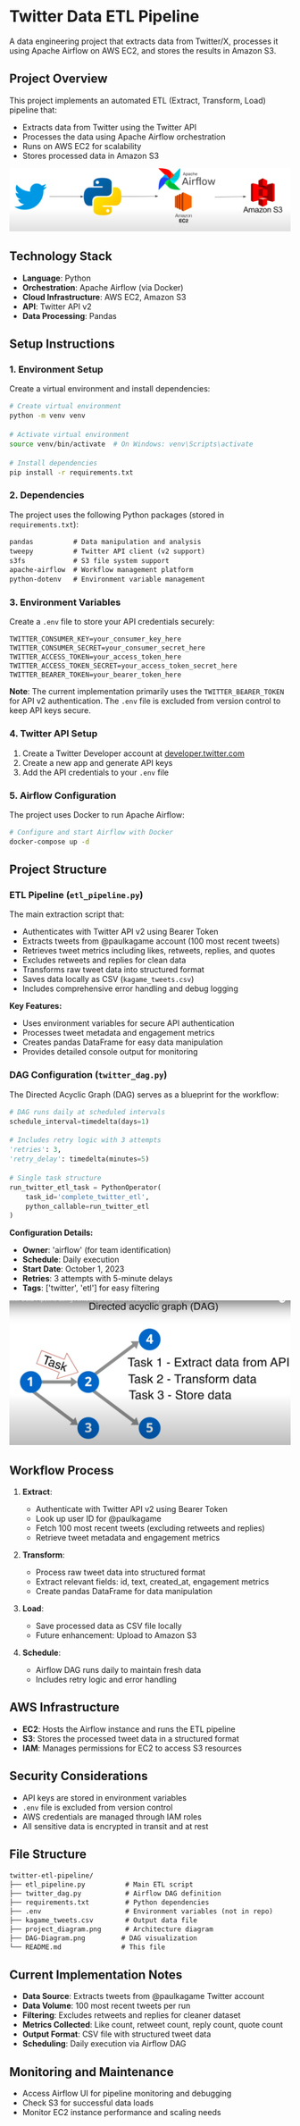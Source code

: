 # Twitter Data ETL Pipeline

A data engineering project that extracts data from Twitter/X, processes it using Apache Airflow on AWS EC2, and stores the results in Amazon S3.

## Project Overview

This project implements an automated ETL (Extract, Transform, Load) pipeline that:
- Extracts data from Twitter using the Twitter API
- Processes the data using Apache Airflow orchestration
- Runs on AWS EC2 for scalability
- Stores processed data in Amazon S3

![Project Architecture](process-diagram.png)

## Technology Stack

- **Language**: Python
- **Orchestration**: Apache Airflow (via Docker)
- **Cloud Infrastructure**: AWS EC2, Amazon S3
- **API**: Twitter API v2
- **Data Processing**: Pandas

## Setup Instructions

### 1. Environment Setup

Create a virtual environment and install dependencies:

```bash
# Create virtual environment
python -m venv venv

# Activate virtual environment
source venv/bin/activate  # On Windows: venv\Scripts\activate

# Install dependencies
pip install -r requirements.txt
```

### 2. Dependencies

The project uses the following Python packages (stored in `requirements.txt`):

```txt
pandas          # Data manipulation and analysis
tweepy          # Twitter API client (v2 support)
s3fs            # S3 file system support
apache-airflow  # Workflow management platform
python-dotenv   # Environment variable management
```

### 3. Environment Variables

Create a `.env` file to store your API credentials securely:

```env
TWITTER_CONSUMER_KEY=your_consumer_key_here
TWITTER_CONSUMER_SECRET=your_consumer_secret_here
TWITTER_ACCESS_TOKEN=your_access_token_here
TWITTER_ACCESS_TOKEN_SECRET=your_access_token_secret_here
TWITTER_BEARER_TOKEN=your_bearer_token_here
```

**Note**: The current implementation primarily uses the `TWITTER_BEARER_TOKEN` for API v2 authentication. The `.env` file is excluded from version control to keep API keys secure.

### 4. Twitter API Setup

1. Create a Twitter Developer account at [developer.twitter.com](https://developer.twitter.com)
2. Create a new app and generate API keys
3. Add the API credentials to your `.env` file

### 5. Airflow Configuration

The project uses Docker to run Apache Airflow:

```bash
# Configure and start Airflow with Docker
docker-compose up -d
```

## Project Structure

### ETL Pipeline (`etl_pipeline.py`)

The main extraction script that:
- Authenticates with Twitter API v2 using Bearer Token
- Extracts tweets from @paulkagame account (100 most recent tweets)
- Retrieves tweet metrics including likes, retweets, replies, and quotes
- Excludes retweets and replies for clean data
- Transforms raw tweet data into structured format
- Saves data locally as CSV (`kagame_tweets.csv`)
- Includes comprehensive error handling and debug logging

**Key Features:**
- Uses environment variables for secure API authentication
- Processes tweet metadata and engagement metrics
- Creates pandas DataFrame for easy data manipulation
- Provides detailed console output for monitoring

### DAG Configuration (`twitter_dag.py`)

The Directed Acyclic Graph (DAG) serves as a blueprint for the workflow:

```python
# DAG runs daily at scheduled intervals
schedule_interval=timedelta(days=1)

# Includes retry logic with 3 attempts
'retries': 3,
'retry_delay': timedelta(minutes=5)

# Single task structure
run_twitter_etl_task = PythonOperator(
    task_id='complete_twitter_etl',
    python_callable=run_twitter_etl
)
```

**Configuration Details:**
- **Owner**: 'airflow' (for team identification)
- **Schedule**: Daily execution
- **Start Date**: October 1, 2023
- **Retries**: 3 attempts with 5-minute delays
- **Tags**: ['twitter', 'etl'] for easy filtering

![DAG Visualization](dag-process-diagram.png)

## Workflow Process

1. **Extract**: 
   - Authenticate with Twitter API v2 using Bearer Token
   - Look up user ID for @paulkagame
   - Fetch 100 most recent tweets (excluding retweets and replies)
   - Retrieve tweet metadata and engagement metrics

2. **Transform**: 
   - Process raw tweet data into structured format
   - Extract relevant fields: id, text, created_at, engagement metrics
   - Create pandas DataFrame for data manipulation

3. **Load**: 
   - Save processed data as CSV file locally
   - Future enhancement: Upload to Amazon S3

4. **Schedule**: 
   - Airflow DAG runs daily to maintain fresh data
   - Includes retry logic and error handling

## AWS Infrastructure

- **EC2**: Hosts the Airflow instance and runs the ETL pipeline
- **S3**: Stores the processed tweet data in a structured format
- **IAM**: Manages permissions for EC2 to access S3 resources

## Security Considerations

- API keys are stored in environment variables
- `.env` file is excluded from version control
- AWS credentials are managed through IAM roles
- All sensitive data is encrypted in transit and at rest

## File Structure

```
twitter-etl-pipeline/
├── etl_pipeline.py          # Main ETL script
├── twitter_dag.py           # Airflow DAG definition
├── requirements.txt         # Python dependencies
├── .env                     # Environment variables (not in repo)
├── kagame_tweets.csv        # Output data file
├── project_diagram.png      # Architecture diagram
├── DAG-Diagram.png         # DAG visualization
└── README.md               # This file
```

## Current Implementation Notes

- **Data Source**: Extracts tweets from @paulkagame Twitter account
- **Data Volume**: 100 most recent tweets per run
- **Filtering**: Excludes retweets and replies for cleaner dataset
- **Metrics Collected**: Like count, retweet count, reply count, quote count
- **Output Format**: CSV file with structured tweet data
- **Scheduling**: Daily execution via Airflow DAG

## Monitoring and Maintenance

- Access Airflow UI for pipeline monitoring and debugging
- Check S3 for successful data loads
- Monitor EC2 instance performance and scaling needs